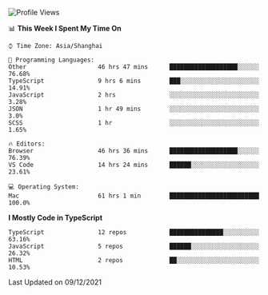 <!--START_SECTION:waka-->
![Profile Views](http://img.shields.io/badge/Profile%20Views-0-blue)

📊 **This Week I Spent My Time On** 

```text
⌚︎ Time Zone: Asia/Shanghai

💬 Programming Languages: 
Other                    46 hrs 47 mins      ███████████████████░░░░░░   76.68% 
TypeScript               9 hrs 6 mins        ███░░░░░░░░░░░░░░░░░░░░░░   14.91% 
JavaScript               2 hrs               ░░░░░░░░░░░░░░░░░░░░░░░░░   3.28% 
JSON                     1 hr 49 mins        ░░░░░░░░░░░░░░░░░░░░░░░░░   3.0% 
SCSS                     1 hr                ░░░░░░░░░░░░░░░░░░░░░░░░░   1.65%

🔥 Editors: 
Browser                  46 hrs 36 mins      ███████████████████░░░░░░   76.39% 
VS Code                  14 hrs 24 mins      ██████░░░░░░░░░░░░░░░░░░░   23.61%

💻 Operating System: 
Mac                      61 hrs 1 min        █████████████████████████   100.0%

```

**I Mostly Code in TypeScript** 

```text
TypeScript               12 repos            ███████████████░░░░░░░░░░   63.16% 
JavaScript               5 repos             ██████░░░░░░░░░░░░░░░░░░░   26.32% 
HTML                     2 repos             ██░░░░░░░░░░░░░░░░░░░░░░░   10.53%

```



 Last Updated on 09/12/2021
<!--END_SECTION:waka-->
